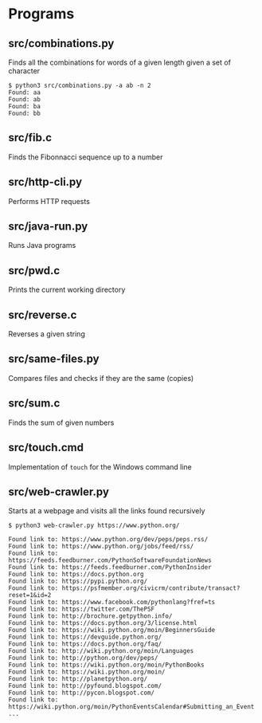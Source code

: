 # Programs


## src/combinations.py

Finds all the combinations for words of a given length given a set of character

```
$ python3 src/combinations.py -a ab -n 2
Found: aa
Found: ab
Found: ba
Found: bb
```

## src/fib.c

Finds the Fibonnacci sequence up to a number

## src/http-cli.py

Performs HTTP requests

## src/java-run.py

Runs Java programs

## src/pwd.c

Prints the current working directory

## src/reverse.c

Reverses a given string

## src/same-files.py

Compares files and checks if they are the same (copies)

## src/sum.c

Finds the sum of given numbers

## src/touch.cmd

Implementation of `touch` for the Windows command line

## src/web-crawler.py

Starts at a webpage and visits all the links found recursively

```
$ python3 web-crawler.py https://www.python.org/

Found link to: https://www.python.org/dev/peps/peps.rss/
Found link to: https://www.python.org/jobs/feed/rss/
Found link to: https://feeds.feedburner.com/PythonSoftwareFoundationNews
Found link to: https://feeds.feedburner.com/PythonInsider
Found link to: https://docs.python.org
Found link to: https://pypi.python.org/
Found link to: https://psfmember.org/civicrm/contribute/transact?reset=1&id=2
Found link to: https://www.facebook.com/pythonlang?fref=ts
Found link to: https://twitter.com/ThePSF
Found link to: http://brochure.getpython.info/
Found link to: https://docs.python.org/3/license.html
Found link to: https://wiki.python.org/moin/BeginnersGuide
Found link to: https://devguide.python.org/
Found link to: https://docs.python.org/faq/
Found link to: http://wiki.python.org/moin/Languages
Found link to: http://python.org/dev/peps/
Found link to: https://wiki.python.org/moin/PythonBooks
Found link to: https://wiki.python.org/moin/
Found link to: http://planetpython.org/
Found link to: http://pyfound.blogspot.com/
Found link to: http://pycon.blogspot.com/
Found link to: https://wiki.python.org/moin/PythonEventsCalendar#Submitting_an_Event
...
```
